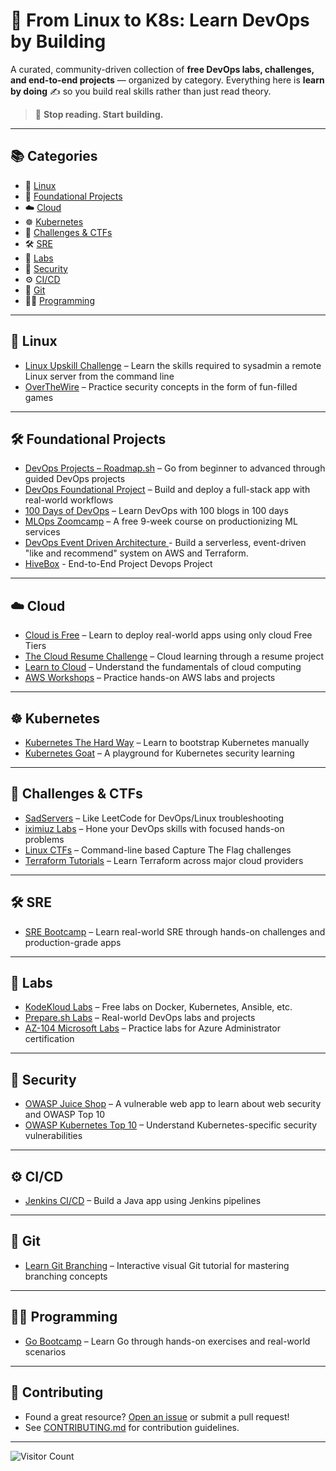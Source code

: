 # 🚀 From Linux to K8s: Learn DevOps by Building

A curated, community-driven collection of **free DevOps labs, challenges, and end-to-end projects** — organized by category. Everything here is **learn by doing** ✍️ so you build real skills rather than just read theory.

> 🔧 **Stop reading. Start building.**

---

## 📚 Categories

* 📂 [Linux](#-linux)
* 🔧 [Foundational Projects](#️-foundational-project)
* ☁️ [Cloud](#️-cloud)
* ☸️ [Kubernetes](#️-kubernetes)
* 🧩 [Challenges & CTFs](#-challenges--ctfs)
* 🛠️ [SRE](#️-sre)
* 🧪 [Labs](#-labs)
* 🔐 [Security](#-security)
* ⚙️ [CI/CD](#️-cicd)
* 🌿 [Git](#-git)
* 👨‍💻 [Programming](#-programming)

---

## 🐧 Linux

* [Linux Upskill Challenge](https://linuxupskillchallenge.org/) – Learn the skills required to sysadmin a remote Linux server from the command line
* [OverTheWire](https://overthewire.org/wargames/) – Practice security concepts in the form of fun-filled games

---

## 🛠️ Foundational Projects

* [DevOps Projects – Roadmap.sh](https://roadmap.sh/devops/projects) – Go from beginner to advanced through guided DevOps projects
* [DevOps Foundational Project](https://prepare.sh/project/devops-foundational-project) – Build and deploy a full-stack app with real-world workflows
* [100 Days of DevOps](https://github.com/100daysofdevops/100daysofdevops) – Learn DevOps with 100 blogs in 100 days
* [MLOps Zoomcamp](https://github.com/DataTalksClub/mlops-zoomcamp) – A free 9-week course on productionizing ML services
* [DevOps Event Driven Architecture ](https://prepare.sh/project/devops-event-driven-architecture) - Build a serverless, event-driven "like and recommend" system on AWS and Terraform.
* [HiveBox](https://devopsroadmap.io/projects/hivebox/) - End-to-End Project Devops Project
---

## ☁️ Cloud

* [Cloud is Free](https://cloudisfree.com/) – Learn to deploy real-world apps using only cloud Free Tiers
* [The Cloud Resume Challenge](https://cloudresumechallenge.dev/docs/the-challenge/) – Cloud learning through a resume project
* [Learn to Cloud](https://learntocloud.guide/) – Understand the fundamentals of cloud computing
* [AWS Workshops](https://workshops.aws/) – Practice hands-on AWS labs and projects

---

## ☸️ Kubernetes

* [Kubernetes The Hard Way](https://github.com/kelseyhightower/kubernetes-the-hard-way) – Learn to bootstrap Kubernetes manually
* [Kubernetes Goat](https://madhuakula.com/kubernetes-goat/docs/) – A playground for Kubernetes security learning

---

## 🧩 Challenges & CTFs

* [SadServers](https://sadservers.com/scenarios) – Like LeetCode for DevOps/Linux troubleshooting
* [iximiuz Labs](https://labs.iximiuz.com/challenges) – Hone your DevOps skills with focused hands-on problems
* [Linux CTFs](https://github.com/learntocloud/linux-ctfs) – Command-line based Capture The Flag challenges
* [Terraform Tutorials](https://developer.hashicorp.com/terraform/tutorials) – Learn Terraform across major cloud providers

---

## 🛠️ SRE

* [SRE Bootcamp](https://one2n.io/sre-bootcamp/sre-bootcamp-exercises) – Learn real-world SRE through hands-on challenges and production-grade apps

---

## 🧪 Labs

* [KodeKloud Labs](https://kodekloud.com/free-labs) – Free labs on Docker, Kubernetes, Ansible, etc.
* [Prepare.sh Labs](https://prepare.sh/projects/devops) – Real-world DevOps labs and projects
* [AZ-104 Microsoft Labs](https://microsoftlearning.github.io/AZ-104-MicrosoftAzureAdministrator/) – Practice labs for Azure Administrator certification

---

## 🔐 Security

* [OWASP Juice Shop](https://owasp.org/www-project-juice-shop/) – A vulnerable web app to learn about web security and OWASP Top 10
* [OWASP Kubernetes Top 10](https://madhuakula.com/kubernetes-goat/docs/owasp-kubernetes-top-ten/) – Understand Kubernetes-specific security vulnerabilities

---

## ⚙️ CI/CD

* [Jenkins CI/CD](https://www.jenkins.io/doc/tutorials/build-a-java-app-with-maven/) – Build a Java app using Jenkins pipelines

---

## 🌿 Git

* [Learn Git Branching](https://learngitbranching.js.org/) – Interactive visual Git tutorial for mastering branching concepts

---

## 👨‍💻 Programming

* [Go Bootcamp](https://one2n.io/go-bootcamp) – Learn Go through hands-on exercises and real-world scenarios

---

## 🤝 Contributing

* Found a great resource? [Open an issue](https://github.com/dth99/devops-learn-by-doing/issues/new) or submit a pull request!
* See [CONTRIBUTING.md](CONTRIBUTING.md) for contribution guidelines.

---
![Visitor Count](https://visitor-badge.laobi.icu/badge?page_id=dth99.devops-learn-by-doing)


